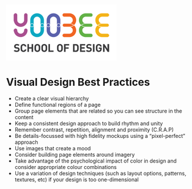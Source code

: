 [![Yoobee School of Design](images/yoobee-logo-300w.png)](http://yoobee.ac.nz)

# Visual Design Best Practices

* Create a clear visual hierarchy
* Define functional regions of a page
* Group page elements that are related so you can see structure in the content
* Keep a consistent design approach to build rhythm and unity
* Remember contrast, repetition, alignment and proximity (C.R.A.P)
* Be details-focussed with high fidelity mockups using a “pixel-perfect” approach
* Use images that create a mood
* Consider building page elements around imagery
* Take advantage of the psychological impact of color in design and consider appropriate colour combinations
* Use a variation of design techniques (such as layout options, patterns, textures, etc) if your design is too one-dimensional

